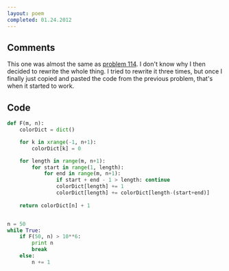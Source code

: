 ```yaml
---
layout: poem
completed: 01.24.2012
---
```


## Comments

This one was almost the same as [problem 114](114). I don't know why I then
decided to rewrite the whole thing. I tried to rewrite it three times, but once
I finally just copied and pasted the code from the previous problem, that's
when it started to work.

## Code

```python
def F(m, n):
	colorDict = dict()

	for k in xrange(-1, n+1):
		colorDict[k] = 0

	for length in range(m, n+1):
		for start in range(1, length):
			for end in range(m, n+1):
				if start + end - 1 > length: continue
				colorDict[length] += 1
				colorDict[length] += colorDict[length-(start+end)]
	
	return colorDict[n] + 1


n = 50
while True:
	if F(50, n) > 10**6:
		print n
		break
	else:
		n += 1
```
